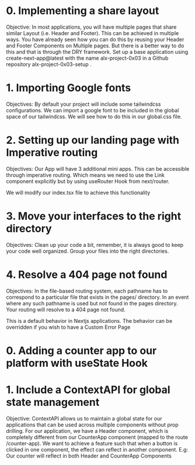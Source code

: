 # 0. Implementing a share layout

Objective: In most applications, you will have multiple pages that share similar Layout (i.e. Header and Footer). This can be achieved in multiple ways. You have already seen how you can do this by reusing your Header and Footer Components on Multiple pages. But there is a better way to do this and that is through the DRY framework. Set up a base application using create-next-app@latest with the name alx-project-0x03 in a Github repository alx-project-0x03-setup .

# 1. Importing Google fonts

Objectives: By default your project will include some tailwindcss configurations. We can import a google font to be included in the global space of our tailwindcss. We will see how to do this in our global.css file.

# 2. Setting up our landing page with Imperative routing

Objectives: Our App will have 3 additional mini apps. This can be accessible through imperative routing. Which means we need to use the Link component explicitly but by using useRouter Hook from next/router.

We will modify our index.tsx file to achieve this functionality

# 3. Move your interfaces to the right directory

Objectives: Clean up your code a bit, remember, it is always good to keep your code well organized. Group your files into the right directories.

# 4. Resolve a 404 page not found

Objectives: In the file-based routing system, each pathname has to correspond to a particular file that exists in the pages/ directory. In an event where any such pathname is used but not found in the pages directory. Your routing will resolve to a 404 page not found.

This is a default behavior in Nextjs applications. The behavior can be overridden if you wish to have a Custom Error Page

# 0. Adding a counter app to our platform with useState Hook

# 1. Include a ContextAPI for global state management

Objective: ContextAPI allows us to maintain a global state for our applications that can be used across multiple components without prop drilling. For our application, we have a Header component, which is completely different from our CounterApp component (mapped to the route /counter-app). We want to achieve a feature such that when a button is clicked in one component, the effect can reflect in another component. E.g: Our counter will reflect in both Header and CounterApp Components